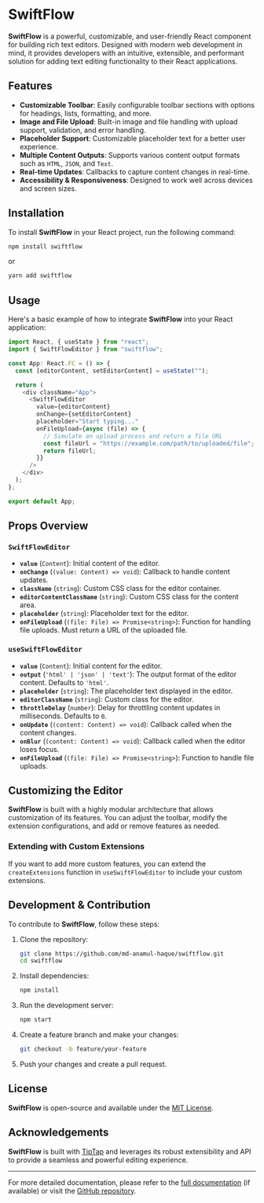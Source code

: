 # SwiftFlow

**SwiftFlow** is a powerful, customizable, and user-friendly React component for building rich text editors. Designed with modern web development in mind, it provides developers with an intuitive, extensible, and performant solution for adding text editing functionality to their React applications.

## Features

- **Customizable Toolbar**: Easily configurable toolbar sections with options for headings, lists, formatting, and more.
- **Image and File Upload**: Built-in image and file handling with upload support, validation, and error handling.
- **Placeholder Support**: Customizable placeholder text for a better user experience.
- **Multiple Content Outputs**: Supports various content output formats such as `HTML`, `JSON`, and `Text`.
- **Real-time Updates**: Callbacks to capture content changes in real-time.
- **Accessibility & Responsiveness**: Designed to work well across devices and screen sizes.

## Installation

To install **SwiftFlow** in your React project, run the following command:

```bash
npm install swiftflow
```

or

```bash
yarn add swiftflow
```

## Usage

Here's a basic example of how to integrate **SwiftFlow** into your React application:

```typescript
import React, { useState } from "react";
import { SwiftFlowEditor } from "swiftflow";

const App: React.FC = () => {
  const [editorContent, setEditorContent] = useState("");

  return (
    <div className="App">
      <SwiftFlowEditor
        value={editorContent}
        onChange={setEditorContent}
        placeholder="Start typing..."
        onFileUpload={async (file) => {
          // Simulate an upload process and return a file URL
          const fileUrl = "https://example.com/path/to/uploaded/file";
          return fileUrl;
        }}
      />
    </div>
  );
};

export default App;
```

## Props Overview

### `SwiftFlowEditor`

- **`value`** (`Content`): Initial content of the editor.
- **`onChange`** (`(value: Content) => void`): Callback to handle content updates.
- **`className`** (`string`): Custom CSS class for the editor container.
- **`editorContentClassName`** (`string`): Custom CSS class for the content area.
- **`placeholder`** (`string`): Placeholder text for the editor.
- **`onFileUpload`** (`(file: File) => Promise<string>`): Function for handling file uploads. Must return a URL of the uploaded file.

### `useSwiftFlowEditor`

- **`value`** (`Content`): Initial content for the editor.
- **`output`** (`'html' | 'json' | 'text'`): The output format of the editor content. Defaults to `'html'`.
- **`placeholder`** (`string`): The placeholder text displayed in the editor.
- **`editorClassName`** (`string`): Custom class for the editor.
- **`throttleDelay`** (`number`): Delay for throttling content updates in milliseconds. Defaults to `0`.
- **`onUpdate`** (`(content: Content) => void`): Callback called when the content changes.
- **`onBlur`** (`(content: Content) => void`): Callback called when the editor loses focus.
- **`onFileUpload`** (`(file: File) => Promise<string>`): Function to handle file uploads.

## Customizing the Editor

**SwiftFlow** is built with a highly modular architecture that allows customization of its features. You can adjust the toolbar, modify the extension configurations, and add or remove features as needed.

### Extending with Custom Extensions

If you want to add more custom features, you can extend the `createExtensions` function in `useSwiftFlowEditor` to include your custom extensions.

## Development & Contribution

To contribute to **SwiftFlow**, follow these steps:

1. Clone the repository:

   ```bash
   git clone https://github.com/md-anamul-haque/swiftflow.git
   cd swiftflow
   ```

2. Install dependencies:

   ```bash
   npm install
   ```

3. Run the development server:

   ```bash
   npm start
   ```

4. Create a feature branch and make your changes:

   ```bash
   git checkout -b feature/your-feature
   ```

5. Push your changes and create a pull request.

## License

**SwiftFlow** is open-source and available under the [MIT License](LICENSE).

## Acknowledgements

**SwiftFlow** is built with [TipTap](https://tiptap.dev/) and leverages its robust extensibility and API to provide a seamless and powerful editing experience.

---

For more detailed documentation, please refer to the [full documentation](./docs/README.md) (if available) or visit the [GitHub repository](https://github.com/md-anamul-haque/swiftflow).
